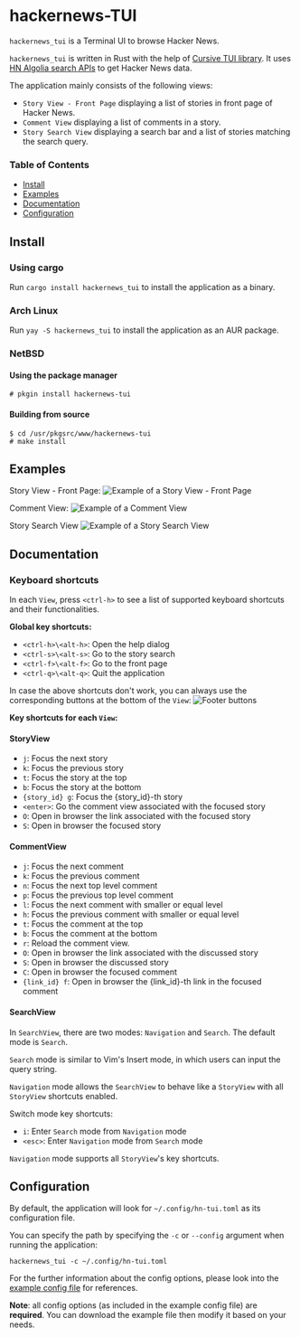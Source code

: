 # hackernews-TUI

`hackernews_tui` is a Terminal UI to browse Hacker News.

`hackernews_tui` is written in Rust with the help of [Cursive TUI library](https://github.com/gyscos/cursive/). It uses [HN Algolia search APIs](https://hn.algolia.com/api/) to get Hacker News data.

The application mainly consists of the following views:

- `Story View - Front Page` displaying a list of stories in front page of Hacker News.
- `Comment View` displaying a list of comments in a story.
- `Story Search View` displaying a search bar and a list of stories matching the search query.

### Table of Contents

- [Install](#install)
- [Examples](#examples)
- [Documentation](#documentation)
- [Configuration](#configuration)

## Install

### Using cargo

Run `cargo install hackernews_tui` to install the application as a binary.

### Arch Linux

Run `yay -S hackernews_tui` to install the application as an AUR package.

### NetBSD

#### Using the package manager

```shell
# pkgin install hackernews-tui
```

#### Building from source

```shell
$ cd /usr/pkgsrc/www/hackernews-tui
# make install
```

## Examples

Story View - Front Page:
![Example of a Story View - Front Page](https://raw.githubusercontent.com/aome510/hackernews-TUI/main/examples/assets/story_view.png)

Comment View:
![Example of a Comment View](https://raw.githubusercontent.com/aome510/hackernews-TUI/main/examples/assets/comment_view.png)

Story Search View
![Example of a Story Search View](https://raw.githubusercontent.com/aome510/hackernews-TUI/main/examples/assets/story_search_view.png)

## Documentation

### Keyboard shortcuts

In each `View`, press `<ctrl-h>` to see a list of supported keyboard shortcuts and their functionalities.

**Global key shortcuts:**

- `<ctrl-h>\<alt-h>`: Open the help dialog
- `<ctrl-s>\<alt-s>`: Go to the story search
- `<ctrl-f>\<alt-f>`: Go to the front page
- `<ctrl-q>\<alt-q>`: Quit the application

In case the above shortcuts don't work, you can always use the corresponding buttons at the bottom of the `View`:
![Footer buttons](https://raw.githubusercontent.com/aome510/hackernews-TUI/main/examples/assets/footer_buttons.png)

**Key shortcuts for each `View`:**

#### StoryView

- `j`: Focus the next story
- `k`: Focus the previous story
- `t`: Focus the story at the top
- `b`: Focus the story at the bottom
- `{story_id} g`: Focus the {story_id}-th story
- `<enter>`: Go the comment view associated with the focused story
- `O`: Open in browser the link associated with the focused story
- `S`: Open in browser the focused story

#### CommentView

- `j`: Focus the next comment
- `k`: Focus the previous comment
- `n`: Focus the next top level comment
- `p`: Focus the previous top level comment
- `l`: Focus the next comment with smaller or equal level
- `h`: Focus the previous comment with smaller or equal level
- `t`: Focus the comment at the top
- `b`: Focus the comment at the bottom
- `r`: Reload the comment view.
- `O`: Open in browser the link associated with the discussed story
- `S`: Open in browser the discussed story
- `C`: Open in browser the focused comment
- `{link_id} f`: Open in browser the {link_id}-th link in the focused comment

#### SearchView

In `SearchView`, there are two modes: `Navigation` and `Search`. The default mode is `Search`.

`Search` mode is similar to Vim's Insert mode, in which users can input the query string.

`Navigation` mode allows the `SearchView` to behave like a `StoryView` with all `StoryView` shortcuts enabled.

Switch mode key shortcuts:

- `i`: Enter `Search` mode from `Navigation` mode
- `<esc>`: Enter `Navigation` mode from `Search` mode

`Navigation` mode supports all `StoryView`'s key shortcuts.

## Configuration

By default, the application will look for `~/.config/hn-tui.toml` as its configuration file.

You can specify the path by specifying the `-c` or `--config` argument when running the application:

```shell
hackernews_tui -c ~/.config/hn-tui.toml
```

For the further information about the config options, please look into the [example config file](./examples/hn-tui.toml) for references.

**Note**: all config options (as included in the example config file) are **required**. You can download the example file then modify it based on your needs.
